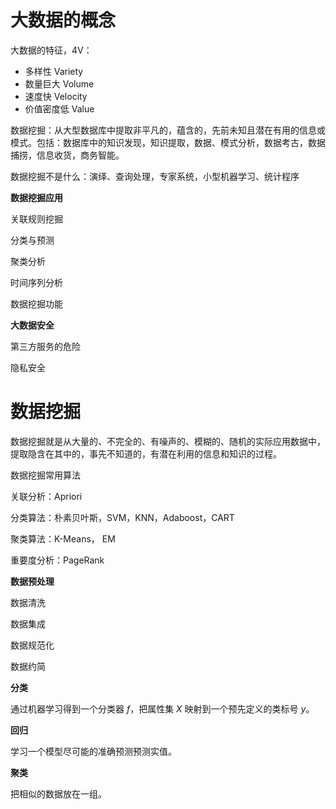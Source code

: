 # 大数据的概念

大数据的特征，4V：

- 多样性 Variety
- 数量巨大 Volume
- 速度快 Velocity
- 价值密度低 Value

数据挖掘：从大型数据库中提取非平凡的，蕴含的，先前未知且潜在有用的信息或模式。包括：数据库中的知识发现，知识提取，数据、模式分析，数据考古，数据捕捞，信息收货，商务智能。

数据挖掘不是什么：演绎、查询处理，专家系统，小型机器学习、统计程序



**数据挖掘应用**

关联规则挖掘

分类与预测

聚类分析

时间序列分析

数据挖掘功能



**大数据安全**

第三方服务的危险

隐私安全



# 数据挖掘

数据挖掘就是从大量的、不完全的、有噪声的、模糊的、随机的实际应用数据中，提取隐含在其中的，事先不知道的，有潜在利用的信息和知识的过程。



数据挖掘常用算法

关联分析：Apriori

分类算法：朴素贝叶斯，SVM，KNN，Adaboost，CART

聚类算法：K-Means， EM

重要度分析：PageRank



**数据预处理**

数据清洗

数据集成

数据规范化

数据约简



**分类**

通过机器学习得到一个分类器 $f$，把属性集 $X$ 映射到一个预先定义的类标号 $y$。



**回归**

学习一个模型尽可能的准确预测预测实值。



**聚类**

把相似的数据放在一组。